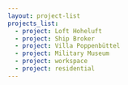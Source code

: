 ```yaml
---
layout: project-list
projects_list:
  - project: Loft Hoheluft
  - project: Ship Broker
  - project: Villa Poppenbüttel
  - project: Military Museum
  - project: workspace
  - project: residential
---
```



